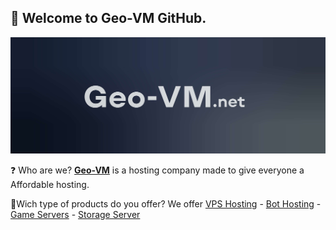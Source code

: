 ## 👋 Welcome to Geo-VM GitHub.
<!-- Banner -->
<img src="https://raw.githubusercontent.com/Geo-VM/.github/main/GeoVM-Banner.jpg"/>
<!-- End -->

<!-- Information -->
❓ Who are we? **[Geo-VM](https://geo-vm.net)** is a hosting company made to give everyone a Affordable hosting.

📄Wich type of products do you offer? We offer [VPS Hosting](https://geo-vm.net/products/vps) - [Bot Hosting](https://geo-vm.net/products/bots) - [Game Servers](https://geo-vm.net/products/minecraft) - [Storage Server](https://geo-vm.net/products/storage)
<!-- End -->

